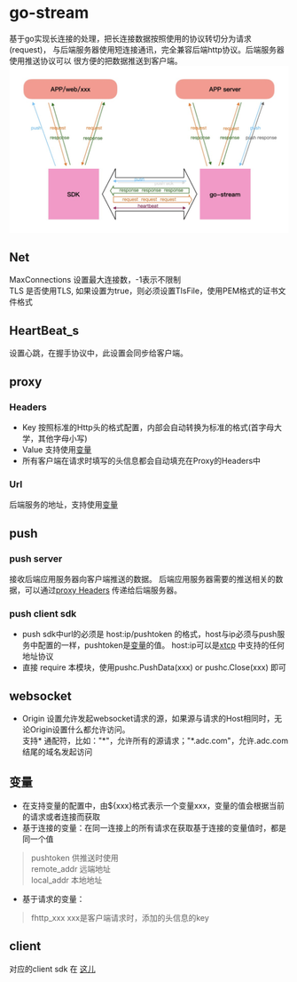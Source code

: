 # go-stream
基于go实现长连接的处理，把长连接数据按照使用的协议转切分为请求(request)，
与后端服务器使用短连接通讯，完全兼容后端http协议。后端服务器使用推送协议可以
很方便的把数据推送到客户端。   
![逻辑图](logic.jpg)  
  
   
## Net  
MaxConnections 设置最大连接数，-1表示不限制  
TLS 是否使用TLS, 如果设置为true，则必须设置TlsFile，使用PEM格式的证书文件格式  
  
## HeartBeat_s 
设置心跳，在握手协议中，此设置会同步给客户端。

## proxy   
### <a name="proxyHeaders"></a>Headers   
* Key 按照标准的Http头的格式配置，内部会自动转换为标准的格式(首字母大学，其他字母小写)  
* Value 支持使用[变量](#var)
* 所有客户端在请求时填写的头信息都会自动填充在Proxy的Headers中
### Url
后端服务的地址，支持使用[变量](#var)

## push
### push server
接收后端应用服务器向客户端推送的数据。
后端应用服务器需要的推送相关的数据，可以通过[proxy Headers](#proxyHeaders) 
传递给后端服务器。
### push client sdk
* push sdk中url的必须是 host:ip/pushtoken 的格式，host与ip必须与push服务中配置的一样，pushtoken是[变量](#var)的值。
  host:ip可以是[xtcp](https://github.com/xpwu/go-xnet) 中支持的任何地址协议
* 直接 require 本模块，使用pushc.PushData(xxx) or pushc.Close(xxx) 即可

## websocket
* Origin 设置允许发起websocket请求的源，如果源与请求的Host相同时，无论Origin设置什么都允许访问。  
支持* 通配符，比如："*"，允许所有的源请求；"\*.adc.com"，允许.adc.com结尾的域名发起访问


## <a name="var"></a>变量
* 在支持变量的配置中，由${xxx}格式表示一个变量xxx，变量的值会根据当前的请求或者连接而获取
* 基于连接的变量：在同一连接上的所有请求在获取基于连接的变量值时，都是同一个值  
> pushtoken 供推送时使用  
 remote_addr 远端地址  
 local_addr 本地地址
* 基于请求的变量：  
> fhttp_xxx xxx是客户端请求时，添加的头信息的key


## client
对应的client sdk 在 [这儿](https://github.com/xpwu/streamclient) 